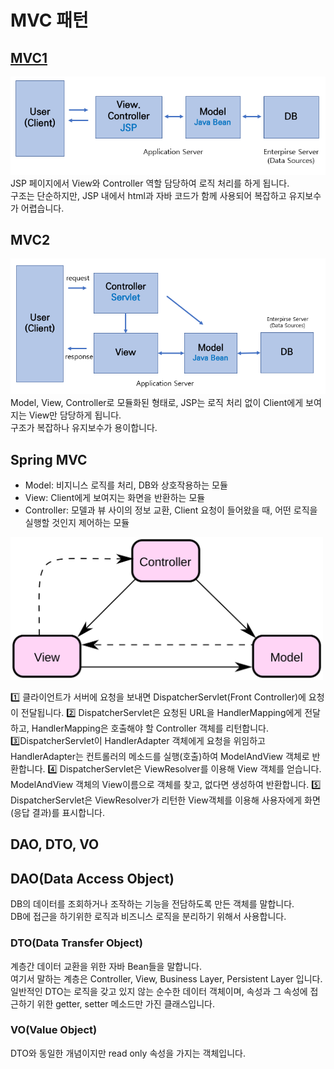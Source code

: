 # MVC 패턴

## [MVC1](https://chanhuiseok.github.io/posts/spring-3/)

<img src="./img/mvc1.png" width="600"><br>
JSP 페이지에서 View와 Controller 역할 담당하여 로직 처리를 하게 됩니다. <br>
구조는 단순하지만, JSP 내에서 html과 자바 코드가 함께 사용되어 복잡하고 유지보수가 어렵습니다.<br>

## MVC2

<img src="./img/mvc2.png" width="600"><br>
Model, View, Controller로 모듈화된 형태로, JSP는 로직 처리 없이 Client에게 보여지는 View만 담당하게 됩니다.<br>
구조가 복잡하나 유지보수가 용이합니다.<br>

## Spring MVC

- Model: 비지니스 로직를 처리, DB와 상호작용하는 모듈
- View: Client에게 보여지는 화면을 반환하는 모듈
- Controller: 모델과 뷰 사이의 정보 교환, Client 요청이 들어왔을 때, 어떤 로직을 실행할 것인지 제어하는 모듈

<img src="./img/springmvc.png" width="500"><br>

1️⃣ 클라이언트가 서버에 요청을 보내면 DispatcherServlet(Front Controller)에 요청이 전달됩니다.
2️⃣ DispatcherServlet은 요청된 URL을 HandlerMapping에게 전달하고, HandlerMapping은 호출해야 할 Controller 객체를 리턴합니다.
3️⃣DispatcherServlet이 HandlerAdapter 객체에게 요청을 위임하고 HandlerAdapter는 컨트롤러의 메소드를 실행(호출)하여 ModelAndView 객체로 반환합니다.
4️⃣ DispatcherServlet은 ViewResolver를 이용해 View 객체를 얻습니다. ModelAndView 객체의 View이름으로 객체를 찾고, 없다면 생성하여 반환합니다.
5️⃣ DispatcherServlet은 ViewResolver가 리턴한 View객체를 이용해 사용자에게 화면(응답 결과)를 표시합니다.

## DAO, DTO, VO

## DAO(Data Access Object)

DB의 데이터를 조회하거나 조작하는 기능을 전담하도록 만든 객체를 말합니다. <br>
DB에 접근을 하기위한 로직과 비즈니스 로직을 분리하기 위해서 사용합니다. <br>

### DTO(Data Transfer Object)

계층간 데이터 교환을 위한 자바 Bean들을 말합니다. <br>
여기서 말하는 계층은 Controller, View, Business Layer, Persistent Layer 입니다. <br>
일반적인 DTO는 로직을 갖고 있지 않는 순수한 데이터 객체이며, 속성과 그 속성에 접근하기 위한 getter, setter 메소드만 가진 클래스입니다. <br>

### VO(Value Object)

DTO와 동일한 개념이지만 read only 속성을 가지는 객체입니다. <br>
